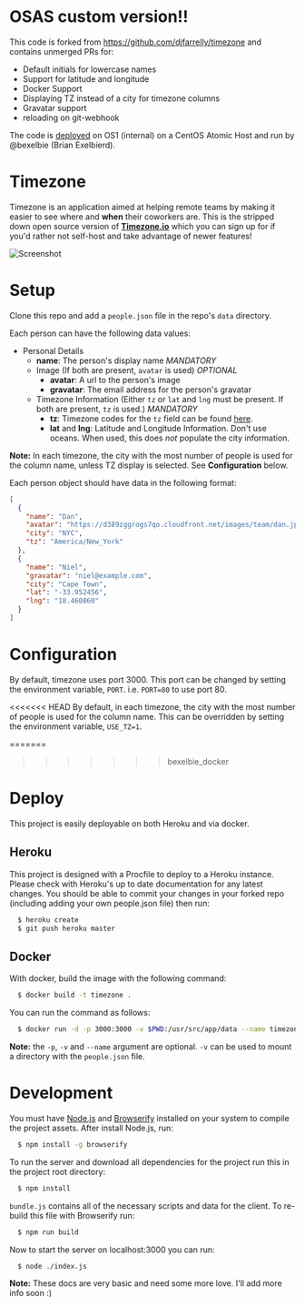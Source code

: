 # OSAS custom version!!

This code is forked from https://github.com/djfarrelly/timezone and contains unmerged PRs for:

* Default initials for lowercase names
* Support for latitude and longitude
* Docker Support
* Displaying TZ instead of a city for timezone columns
* Gravatar support
* reloading on git-webhook

The code is [deployed](http://10.3.8.111:3000/) on OS1 (internal) on a
CentOS Atomic Host and run by @bexelbie (Brian Exelbierd).

# Timezone

Timezone is an application aimed at helping remote teams by making it easier
to see where and **when** their coworkers are. This is the stripped down open
source version of **[Timezone.io](http://timezone.io)** which you can sign
up for if you'd rather not self-host and take advantage of newer features!

![Screenshot](https://dl.dropboxusercontent.com/u/50627698/timezone-github.png)

# Setup

Clone this repo and add a `people.json` file in the repo's `data` directory.

Each person can have the following data values:

* Personal Details
  * **name**: The person's display name *MANDATORY*
  * Image (If both are present, `avatar` is used) *OPTIONAL*
    * **avatar**: A url to the person's image
    * **gravatar**: The email address for the person's gravatar
  * Timezone Information (Either `tz` or `lat` and `lng` must be present. If both are present, `tz` is used.) *MANDATORY*
    * **tz**: Timezone codes for the `tz` field can be found [here](http://momentjs.com/timezone/).
    * **lat** and **lng**: Latitude and Longitude Information.  Don't use oceans.  When used, this does *not* populate the city information.

**Note:** In each timezone, the city with the most number of people is used for the column name, unless TZ display is selected.  See **Configuration** below.

Each person object should have data in the following format:

```json
[
  {
    "name": "Dan",
    "avatar": "https://d389zggrogs7qo.cloudfront.net/images/team/dan.jpg",
    "city": "NYC",
    "tz": "America/New_York"
  },
  {
    "name": "Niel",
    "gravatar": "niel@example.com",
    "city": "Cape Town",
    "lat": "-33.952456",
    "lng": "18.460860"
  }
]
```

# Configuration

By default, timezone uses port 3000.  This port can be changed by setting
the environment variable, `PORT`.  i.e. `PORT=80` to use port 80.

<<<<<<< HEAD
By default, in each timezone, the city with the most number of people
is used for the column name.  This can be overridden by setting the
environment variable, `USE_TZ=1`.

=======
>>>>>>> bexelbie_docker
# Deploy

This project is easily deployable on both Heroku and via docker.

## Heroku

This project is designed with a Procfile to deploy to a Heroku
instance. Please check with Heroku's up to date documentation for any
latest changes. You should be able to commit your changes in your forked
repo (including adding your own people.json file) then run:

```bash
  $ heroku create
  $ git push heroku master
```
## Docker

With docker, build the image with the following command:

```bash
  $ docker build -t timezone .
```

You can run the command as follows:

```bash
  $ docker run -d -p 3000:3000 -v $PWD:/usr/src/app/data --name timezone timezone
```

**Note:** the `-p`, `-v` and `--name` argument are optional.  `-v`
can be used to mount a directory with the `people.json` file.

# Development

You must have [Node.js](http://nodejs.org/) and [Browserify](http://browserify.org/)
installed on your system to compile the project assets. After install Node.js, run:

```bash
  $ npm install -g browserify
```

To run the server and download all dependencies for the project run this in the
project root directory:

```bash
  $ npm install
```

`bundle.js` contains all of the necessary scripts and data for the client.
To re-build this file with Browserify run:

```bash
  $ npm run build
```

Now to start the server on localhost:3000 you can run:

```bash
  $ node ./index.js
```

**Note:** These docs are very basic and need some more love. I'll add more info
soon  :)
